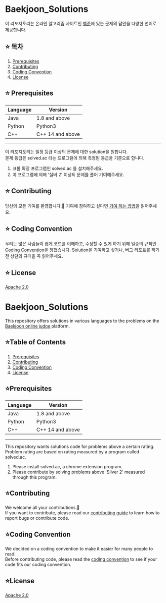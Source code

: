 # Baekjoon_Solutions
이 리포지토리는 온라인 알고리즘 사이트인 [백준](https://www.acmicpc.net/)에 있는 문제의 답안을 다양한 언어로 제공합니다.

## ⭐ 목차
1. [Prerequisites](#-prerequisites)
2. [Contributing](#-contributing)
3. [Coding Convention](#-coding-convention)
4. [License](#-license)

## ⭐ Prerequisites
| Language   | Version         |
| --------   | -------------- |
| Java       | 1.8 and above   |       
| Python     | Python3          | 
| C++     | C++ 14 and above     |         
   
---
이 리포지토리는 일정 등급 이상의 문제에 대한 solution을 원합니다.   
문제 등급은 solved.ac 라는 프로그램에 의해 측정된 등급을 기준으로 합니다.   
1. 크롬 확장 프로그램인 solved.ac 를 설치해주세요.
2. 이 프로그램에 의해 '실버 2' 이상의 문제를 풀어 기여해주세요.

## ⭐ Contributing
당신의 모든 기여를 환영합니다.🥳 
기여에 참여하고 싶다면 [기여 하는 방법](CONTRIBUTING.md)을 읽어주세요.

## ⭐ Coding Convention
우리는 많은 사람들이 쉽게 코드를 이해하고, 수정할 수 있게 하기 위해 일종의 규칙인 [Coding Convention](CODING_CONVENTION.md)을 정했습니다.
Solution을 기여하고 싶거나, 버그 리포트를 하기 전 상단의 규칙을 꼭 읽어주세요.

## ⭐ License
[Apache 2.0](LICENSE)


# Baekjoon_Solutions
This repository offers solutions in various languages to the problems on the [Baekjoon online judge](https://www.acmicpc.net/) platform.

## ⭐Table of Contents
1. [Prerequisites](#prerequisites)
2. [Contributing](#contributing)
3. [Coding Convention](#coding-convention)
4. [License](#license)

## ⭐Prerequisites
| Language   | Version         |
| --------   | -------------- |
| Java       | 1.8 and above          |
| Python     | Python3           |
| C++     | C++ 14 and above           |   
   
---
This repository wants solutions code for problems above a certain rating.   
Problem rating are based on rating measured by a program called solved.ac.   
1. Please install solved.ac, a chrome extension program.
2. Please contribute by solving problems above 'Silver 2' measured through this program.


## ⭐Contributing
We welcome all your contributions.🥳   
If you want to contribute, please read our [contributing guide](CONTRIBUTING.md) to learn how to report bugs or contribute code.

## ⭐Coding Convention
We decided on a coding convention to make it easier for many people to read.   
Before contributing code, please read the [coding convention](CODING_CONVENTION.md) to see if your code fits our coding convention.   

## ⭐License
[Apache 2.0](LICENSE)
